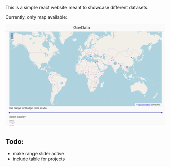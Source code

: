 This is a simple react website meant to showcase different datasets.

Currently, only map available:

![alt text](https://raw.githubusercontent.com/wbglaeser/datablog/master/example/OlMap.png)

## Todo:

* make range slider active
* include table for projects


